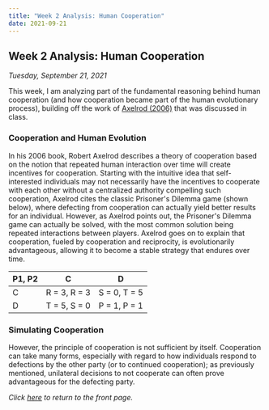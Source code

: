 ```yaml
---
title: "Week 2 Analysis: Human Cooperation"
date: 2021-09-21
---
```

## Week 2 Analysis: Human Cooperation
*Tuesday, September 21, 2021*

This week, I am analyzing part of the fundamental reasoning behind human cooperation (and how cooperation became part of the human evolutionary process), building off the work of [Axelrod (2006)](https://www.basicbooks.com/titles/robert-axelrod/the-evolution-of-cooperation/9780465005642/) that was discussed in class.

### Cooperation and Human Evolution
In his 2006 book, Robert Axelrod describes a theory of cooperation based on the notion that repeated human interaction over time will create incentives for cooperation. Starting with the intuitive idea that self-interested individuals may not necessarily have the incentives to cooperate with each other without a centralized authority compelling such cooperation, Axelrod cites the classic Prisoner's Dilemma game (shown below), where defecting from cooperation can actually yield better results for an individual. However, as Axelrod points out, the Prisoner's Dilemma game can actually be solved, with the most common solution being repeated interactions between players. Axelrod goes on to explain that cooperation, fueled by cooperation and reciprocity, is evolutionarily advantageous, allowing it to become a stable strategy that endures over time. 

| P1, P2 | C | D |
| --- | --- | --- |
| C | R = 3, R = 3 | S = 0, T = 5 | 
| D | T = 5, S = 0 | P = 1, P = 1 | 

### Simulating Cooperation
However, the principle of cooperation is not sufficient by itself. Cooperation can take many forms, especially with regard to how individuals respond to defections by the other party (or to continued cooperation); as previously mentioned, unilateral decisions to not cooperate can often prove advantageous for the defecting party.

*Click [here](https://yanxifang.github.io/Gov-1372/) to return to the front page.*
